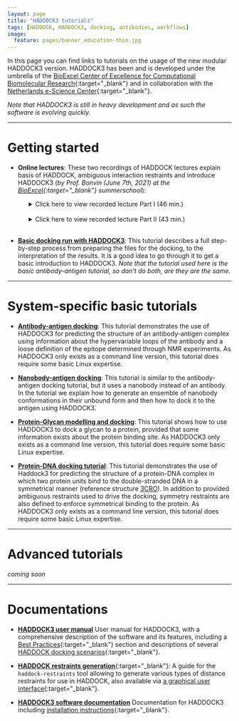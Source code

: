 ```yaml
---
layout: page
title: "HADDOCK3 tutorials"
tags: [HADDOCK, HADDOCK3, docking, antibodies, workflows]
image:
  feature: pages/banner_education-thin.jpg
---
```

In this page you can find links to tutorials on the usage of the new modular HADDOCK3 version. HADDOCK3 has been and is developed under
the umbrella of the [BioExcel Center of Excellence for Computational Biomolecular Research](https://www.bioexcel.eu){:target="_blank"} and in collaboration with the [Netherlands e-Science Center](https://www.esciencecenter.nl/){:target="_blank"}. 

_Note that HADDOCK3 is still in heavy development and as such the software is evolving quickly._

<hr>

# Getting started

* **Online lectures**:
  These two recordings of HADDOCK lectures explain basis of HADDOCK, ambiguous interaction restraints and introduce HADDOCK3 (*by Prof. Bonvin (June 7th, 2021) at the [BioExcel](https://www.bioexcel.eu){:target="_blank"} summerschool*):

  <ul>
  <details>
  <summary>Click here to view recorded lecture Part I (46 min.)
  </summary>
    <iframe width="560" height="315" src="https://www.youtube.com/embed/N2Sr4qtRKhs" title="YouTube video player" frameborder="0" allow="accelerometer; autoplay; clipboard-write; encrypted-media; gyroscope; picture-in-picture" allowfullscreen></iframe> 
  </details>
  <br>
  </ul>
  <ul>
  <details>
  <summary>Click here to view recorded lecture Part II (43 min.)
  </summary>
     <iframe width="560" height="315" src="https://www.youtube.com/embed/qpx6bQZhWrU" title="YouTube video player" frameborder="0" allow="accelerometer; autoplay; clipboard-write; encrypted-media; gyroscope; picture-in-picture" allowfullscreen></iframe>
  </details>
  <br>
  </ul>

* [**Basic docking run with HADDOCK3**](/education/HADDOCK3/HADDOCK3-antibody-antigen):
  This tutorial describes a full step-by-step process from preparing the files for the docking, to the interpretation of the results. It is a good idea to go through it to get a basic introduction to HADDOCK3. *Note that the tutorial used here is the basic antibody-antigen tutorial, so don't do both, are they are the same.*

<hr>

# System-specific basic tutorials

* [**Antibody-antigen docking**](/education/HADDOCK3/HADDOCK3-antibody-antigen):
  This tutorial demonstrates the use of HADDOCK3 for predicting the structure of an antibody-antigen complex using information
  about the hypervariable loops of the antibody and a loose definition of the epitope determined through NMR experiments.
  As HADDOCK3 only exists as a command line version, this tutorial does require some basic Linux expertise.

* [**Nanobody-antigen docking**](/education/HADDOCK3/HADDOCK3-nanobody-antigen):
  This tutorial is similar to the antibody-antigen docking tutorial, but it uses a nanobody instead of an antibody. In the tutorial we explain how to generate an ensemble of nanobody conformations in their unbound form and then how to dock it to the antigen using HADDOCK3.

* [**Protein-Glycan modelling and docking**](/education/HADDOCK3/HADDOCK3-protein-glycan):
  This tutorial shows how to use HADDOCK3 to dock a glycan to a protein, provided that some information exists about the protein binding site.
  As HADDOCK3 only exists as a command line version, this tutorial does require some basic Linux expertise.

* [**Protein-DNA docking tutorial**](/education/HADDOCK3/HADDOCK3-protein-DNA-basic):
  This tutorial demonstrates the use of Haddock3 for predicting the structure of a protein-DNA complex in which two protein units bind 
  to the double-stranded DNA in a symmetrical manner (reference structure [3CRO](https://www.rcsb.org/structure/3CRO)).
  In addition to provided ambiguous restraints used to drive the docking, symmetry restraints are also defined to enforce symmetrical binding to the protein.
  As HADDOCK3 only exists as a command line version, this tutorial does require some basic Linux expertise.

<hr>

# Advanced tutorials

*coming soon*

<hr>

# Documentations

* [**HADDOCK3 user manual**](https://www.bonvinlab.org/haddock3-user-manual/)
  User manual for HADDOCK3, with a comprehensive description of the software and its features, including a [Best Practices](https://www.bonvinlab.org/haddock3-user-manual/bpg.html){:target="_blank"} section and descriptions of several [HADDOCK docking scenarios](https://www.bonvinlab.org/haddock3-user-manual/docking_scenarios.html){:target="_blank"}.

* [**HADDOCK restraints generation**](https://www.bonvinlab.org/haddock-restraints/home.html){:target="_blank"}:
  A guide for the `haddock-restraints` tool allowing to generate various types of distance restraints for use in HADDOCK, also available via [a graphical user interface](http://wenmr.science.uu.nl/haddock-restraints){:target="_blank"}.

* [**HADDOCK3 software documentation**](https://www.bonvinlab.org/haddock3)
  Documentation for HADDOCK3 including [installation instructions](https://www.bonvinlab.org/haddock3/INSTALL.html){:target="_blank"}.